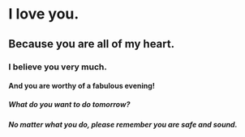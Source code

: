 # I love you.
## Because you are all of my heart.
### I believe you very much.
#### And you are worthy of a fabulous evening! 
##### What do you want to do tomorrow?
##### No matter what you do, please remember you are safe and sound. 
